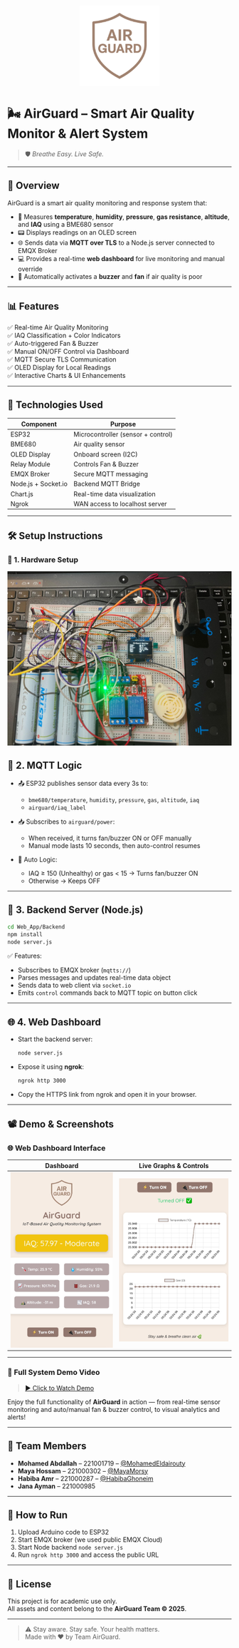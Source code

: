 <p align="center">
  <img src="Web_App/Frontend/logo.png" alt="AirGuard Logo" width="180"/>
</p>

# 🌬️ AirGuard – Smart Air Quality Monitor & Alert System

> 🛡️ *Breathe Easy. Live Safe.*

---

## 🧠 Overview

AirGuard is a smart air quality monitoring and response system that:
- 🧪 Measures **temperature**, **humidity**, **pressure**, **gas resistance**, **altitude**, and **IAQ** using a BME680 sensor
- 📟 Displays readings on an OLED screen
- 🌐 Sends data via **MQTT over TLS** to a Node.js server connected to EMQX Broker
- 💻 Provides a real-time **web dashboard** for live monitoring and manual override
- 🔔 Automatically activates a **buzzer** and **fan** if air quality is poor

---

## 📊 Features

✅ Real-time Air Quality Monitoring  
✅ IAQ Classification + Color Indicators  
✅ Auto-triggered Fan & Buzzer  
✅ Manual ON/OFF Control via Dashboard  
✅ MQTT Secure TLS Communication  
✅ OLED Display for Local Readings  
✅ Interactive Charts & UI Enhancements  

---

## 🧩 Technologies Used

| Component     | Purpose                              |
|--------------|---------------------------------------|
| ESP32         | Microcontroller (sensor + control)    |
| BME680        | Air quality sensor                    |
| OLED Display  | Onboard screen (I2C)                  |
| Relay Module  | Controls Fan & Buzzer                 |
| EMQX Broker   | Secure MQTT messaging                 |
| Node.js + Socket.io | Backend MQTT Bridge            |
| Chart.js      | Real-time data visualization          |
| Ngrok         | WAN access to localhost server        |

---

## 🛠️ Setup Instructions

### 🚀 1. Hardware Setup
<p align="center">
  <img src="Hardware/breadboard.jpg" width="600" />
</p>

## 🔁 2. MQTT Logic

- 📤 ESP32 publishes sensor data every 3s to:
  - `bme680/temperature`, `humidity`, `pressure`, `gas`, `altitude`, `iaq`
  - `airguard/iaq_label`

- 📥 Subscribes to `airguard/power`:
  - When received, it turns fan/buzzer ON or OFF manually
  - Manual mode lasts 10 seconds, then auto-control resumes

- 🔁 Auto Logic:
  - IAQ ≥ 150 (Unhealthy) or gas < 15 → Turns fan/buzzer ON
  - Otherwise → Keeps OFF

---

## 🧠 3. Backend Server (Node.js)

```bash
cd Web_App/Backend
npm install
node server.js
```

✅ Features:
- Subscribes to EMQX broker (`mqtts://`)
- Parses messages and updates real-time data object
- Sends data to web client via `socket.io`
- Emits `control` commands back to MQTT topic on button click

---

## 🌐 4. Web Dashboard

- Start the backend server:
  ```bash
  node server.js
  ```

- Expose it using **ngrok**:
  ```bash
  ngrok http 3000
  ```

- Copy the HTTPS link from ngrok and open it in your browser.

---

## 📽️ Demo & Screenshots

### 🌐 Web Dashboard Interface

| Dashboard                         | Live Graphs & Controls           |
|----------------------------------|----------------------------------|
| ![](Web_App/Frontend/dashboard.jpg) | ![](Web_App/Frontend/graphs.jpg) |

---

### 🎥 Full System Demo Video  

> [▶️ Click to Watch Demo](Demo_Video/demo.mp4)

Enjoy the full functionality of **AirGuard** in action — from real-time sensor monitoring and auto/manual fan & buzzer control, to visual analytics and alerts!

---

## 👥 Team Members

- **Mohamed Abdallah** – 221001719 – [@MohamedEldairouty](https://github.com/MohamedEldairouty)  
- **Maya Hossam** – 221000302 – [@MayaMorsy](https://github.com/MayaMorsy)  
- **Habiba Amr** – 221000287 – [@HabibaGhoneim](https://github.com/HabibaGhoneim)  
- **Jana Ayman** – 221000985

---

## 🚀 How to Run

1. Upload Arduino code to ESP32  
2. Start EMQX broker (we used public EMQX Cloud)  
3. Start Node backend `node server.js`  
4. Run `ngrok http 3000` and access the public URL  

---

## 📝 License

This project is for academic use only.  
All assets and content belong to the **AirGuard Team © 2025**.

---

> ⚠️ Stay aware. Stay safe. Your health matters.  
> Made with ❤️ by Team AirGuard.
